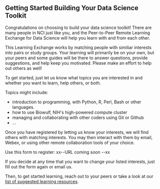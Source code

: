 ## Getting Started Building Your Data Science Toolkit

Congratulations on choosing to build your data science toolkit!  There are many people in NCI just like you, and the Peer-to-Peer Remote Learning Exchange for Data Science will help you learn with and from each other.

This Learning Exchange works by matching people with similiar interests into pairs or study groups.  Your learning will primarily be on your own, but your peers and some guides will be there to answer questions, provide suggestions, and help keep you motivated.  Please make an effort to help out others as well!

To get started, just let us know what topics you are interested in and whether you want to learn, help others, or both.

Topics might include:
* introduction to programming, with Python, R, Perl, Bash or other languages.
* how to use Biowulf, NIH's high-powered compute cluster
* managing and collaborating with other coders using Git or Github 
* ...

Once you have registered by letting us know your interests, we will find others with matching interests.  You may then interact with them by email, Webex, or using other remote collaboration tools of your choice.

Use this form to register: xx--URL coming soon --xx

If you decide at any time that you want to change your listed interests, just fill out the form again or email us.

Then, to get started learning, reach out to your peers or take a look at our [list of suggested learning resources](/resources).
